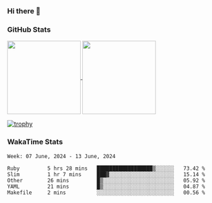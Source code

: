 ### Hi there 👋

### GitHub Stats

<a href="https://github.com/anuraghazra/github-readme-stats">
  <img align="center" height="170px" src="https://github-readme-stats.vercel.app/api/top-langs/?username=tksfjt1024&layout=compact&count_private=true&show_icons=true&show_icons=true&theme=graywhite" />
</a>
<a href="https://github.com/anuraghazra/github-readme-stats">
  <img align="center" height="170px" src="https://github-readme-stats.vercel.app/api?username=tksfjt1024&count_private=true&show_icons=true&show_icons=true&theme=graywhite" />
</a>

[![trophy](https://github-profile-trophy.vercel.app/?username=tksfjt1024)](https://github.com/ryo-ma/github-profile-trophy)

### WakaTime Stats

<!--START_SECTION:waka-->
```text
Week: 07 June, 2024 - 13 June, 2024

Ruby         5 hrs 28 mins   ██████████████████▒░░░░░░   73.42 % 
Slim         1 hr 7 mins     ███▓░░░░░░░░░░░░░░░░░░░░░   15.14 % 
Other        26 mins         █▒░░░░░░░░░░░░░░░░░░░░░░░   05.92 % 
YAML         21 mins         █▒░░░░░░░░░░░░░░░░░░░░░░░   04.87 % 
Makefile     2 mins          ░░░░░░░░░░░░░░░░░░░░░░░░░   00.56 % 
```
<!--END_SECTION:waka-->
